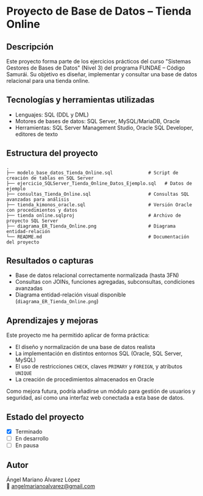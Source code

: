 
# Proyecto de Base de Datos – Tienda Online

## Descripción
Este proyecto forma parte de los ejercicios prácticos del curso "Sistemas Gestores de Bases de Datos" (Nivel 3) del programa FUNDAE – Código Samurái. Su objetivo es diseñar, implementar y consultar una base de datos relacional para una tienda online.

## Tecnologías y herramientas utilizadas
- Lenguajes: SQL (DDL y DML)
- Motores de bases de datos: SQL Server, MySQL/MariaDB, Oracle
- Herramientas: SQL Server Management Studio, Oracle SQL Developer, editores de texto

## Estructura del proyecto
```
.
├── modelo_base_datos_Tienda_Online.sql             # Script de creación de tablas en SQL Server
├── ejercicio_SQLServer_Tienda_Online_Datos_Ejemplo.sql   # Datos de ejemplo
├── consultas_Tienda_Online.sql                     # Consultas SQL avanzadas para análisis
├── tienda_kimonos_oracle.sql                       # Versión Oracle con procedimientos y datos
├── tienda online.sqlproj                           # Archivo de proyecto SQL Server
├── diagrama_ER_Tienda_Online.png                   # Diagrama entidad-relación
└── README.md                                       # Documentación del proyecto
```

## Resultados o capturas
- Base de datos relacional correctamente normalizada (hasta 3FN)
- Consultas con JOINs, funciones agregadas, subconsultas, condiciones avanzadas
- Diagrama entidad-relación visual disponible (`diagrama_ER_Tienda_Online.png`)

## Aprendizajes y mejoras
Este proyecto me ha permitido aplicar de forma práctica:
- El diseño y normalización de una base de datos realista
- La implementación en distintos entornos SQL (Oracle, SQL Server, MySQL)
- El uso de restricciones `CHECK`, claves `PRIMARY` y `FOREIGN`, y atributos `UNIQUE`
- La creación de procedimientos almacenados en Oracle

Como mejora futura, podría añadirse un módulo para gestión de usuarios y seguridad, así como una interfaz web conectada a esta base de datos.

## Estado del proyecto
- [x] Terminado
- [ ] En desarrollo
- [ ] En pausa

## Autor
Ángel Mariano Álvarez López  
📧 angelmarianoalvarez@gmail.com
